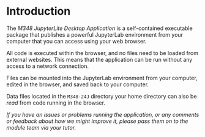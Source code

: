 # Introduction

The *M348 JupyterLite Desktop Application* is a self-contained executable package that publishes a powerful JupyterLab environment from your computer that you can access using your web browser.

All code is executed within the browser, and no files need to be loaded from external websites. This means that the application can be run without any access to a network connection.

Files can be mounted into the JupyterLab environment from your computer, edited in the browser, and saved back to your computer.

Data files located in the `M348-24J` directory your home directory can also be *read* from code running in the browser.

*If you have an issues or problems running the application, or any comments or feedback about how we might improve it, please pass them on to the module team via your tutor.*
